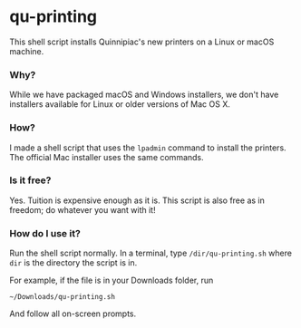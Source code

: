 # qu-printing

This shell script installs Quinnipiac's new printers on a Linux or macOS machine.


### Why?

While we have packaged macOS and Windows installers, we don't have installers available for Linux or older versions of Mac OS X.

### How?

I made a shell script that uses the `lpadmin` command to install the printers. The official Mac installer uses the same commands.

### Is it free?

Yes. Tuition is expensive enough as it is. This script is also free as in freedom; do whatever you want with it!

### How do I use it?

Run the shell script normally. In a terminal, type ` /dir/qu-printing.sh ` where ` dir ` is the directory the script is in.

For example, if the file is in your Downloads folder, run

`~/Downloads/qu-printing.sh`

And follow all on-screen prompts.
